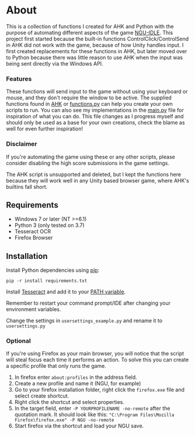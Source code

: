 # About

This is a collection of functions I created for AHK and Python with the purpose of automating different aspects of the game [NGU-IDLE](https://www.kongregate.com/games/somethingggg/ngu-idle). This project first started because the built-in functions ControlClick/ControlSend in AHK did not work with the game, because of how Unity handles input. I first created replacements for these functions in AHK, but later moved over to Python because there was little reason to use AHK when the input was being sent directly via the Windows API.

### Features
These functions will send input to the game without using your keyboard or mouse, and they don't require the window to be active. The supplied functions found in [AHK](/AHK) or [functions.py](/Python/functions.py) can help you create your own scripts to run. You can also see my implementations in the [main.py](/Python/Scripts/main.py) file for inspiration of what you can do. This file changes as I progress myself and should only be used as a base for your own creations, check the blame as well for even further inspiration!

### Disclaimer
If you're automating the game using these or any other scripts, please consider disabling the high score submissions in the game settings.

The AHK script is unsupported and deleted, but I kept the functions here because they will work well in any Unity based browser game, where AHK's builtins fall short. 

## Requirements
* Windows 7 or later (NT >=6.1)
* Python 3 (only tested on 3.7)
* Tesseract OCR
* Firefox Browser

## Installation
Install Python dependencies using [pip](https://pip.pypa.io/en/stable/quickstart/):
```
pip -r install requirements.txt
```
Install [Tesseract](https://github.com/tesseract-ocr/tesseract/releases) and add it to your [PATH variable](https://helpdeskgeek.com/windows-10/add-windows-path-environment-variable/).

Remember to restart your command prompt/IDE after changing your environment variables.

Change the settings in ``usersettings_example.py`` and rename it to ``usersettings.py``
### Optional
If you're using Firefox as your main browser, you will notice that the script will steal focus each time it performs an action. To solve this you can create a specific profile that only runs the game. 

1. In firefox enter ``about:profiles`` in the address field.
2. Create a new profile and name it (NGU, for example)
3. Go to your firefox installation folder, right click the ``firefox.exe`` file
   and select create shortcut.
4. Right click the shortcut and select properties.
5. In the target field, enter ``-P YOURPROFILENAME -no-remote`` after the quotation mark. It should look like this: ``"C:\Program Files\Mozilla Firefox\firefox.exe" -P NGU -no-remote``
6. Start firefox via the shortcut and load your NGU save.
